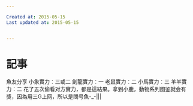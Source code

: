 ```yaml
---

Created at: 2015-05-15
Last updated at: 2015-05-15


---
```


# 記事


魚友分享
小象實力：三或二
劍龍實力：一
老鼠實力：二
小馬實力：三
羊羊實力：二
花了五次偷看对方實力，都是這結果。拿到小鹿，動物系列图鉴就会有獎，因為用三G上网，所以是問号魚-\_-|||

